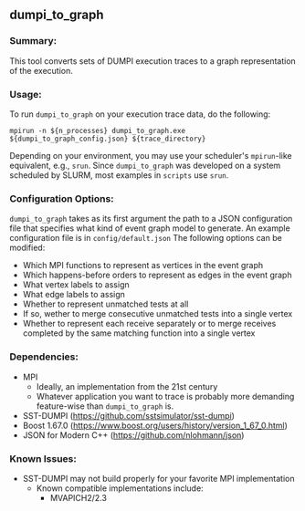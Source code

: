 ## dumpi\_to\_graph

### Summary:
This tool converts sets of DUMPI execution traces to a graph representation of the execution. 

### Usage:
To run `dumpi_to_graph` on your execution trace data, do the following:

`mpirun -n ${n_processes} dumpi_to_graph.exe ${dumpi_to_graph_config.json} ${trace_directory}`

Depending on your environment, you may use your scheduler's `mpirun`-like equivalent, e.g., `srun`. 
Since `dumpi_to_graph` was developed on a system scheduled by SLURM, most examples in `scripts` use `srun`.


### Configuration Options:
`dumpi_to_graph` takes as its first argument the path to a JSON configuration file that specifies what kind of event graph model to generate.
An example configuration file is in `config/default.json` The following options can be modified:

* Which MPI functions to represent as vertices in the event graph
* Which happens-before orders to represent as edges in the event graph
* What vertex labels to assign
* What edge labels to assign
* Whether to represent unmatched tests at all
* If so, wether to merge consecutive unmatched tests into a single vertex 
* Whether to represent each receive separately or to merge receives completed by the same matching function into a single vertex

### Dependencies:
* MPI
    * Ideally, an implementation from the 21st century 
    * Whatever application you want to trace is probably more demanding feature-wise than `dumpi_to_graph` is. 
* SST-DUMPI (https://github.com/sstsimulator/sst-dumpi)
* Boost 1.67.0 (https://www.boost.org/users/history/version_1_67_0.html)
* JSON for Modern C++ (https://github.com/nlohmann/json)

### Known Issues:
* SST-DUMPI may not build properly for your favorite MPI implementation
    * Known compatible implementations include:
        * MVAPICH2/2.3

